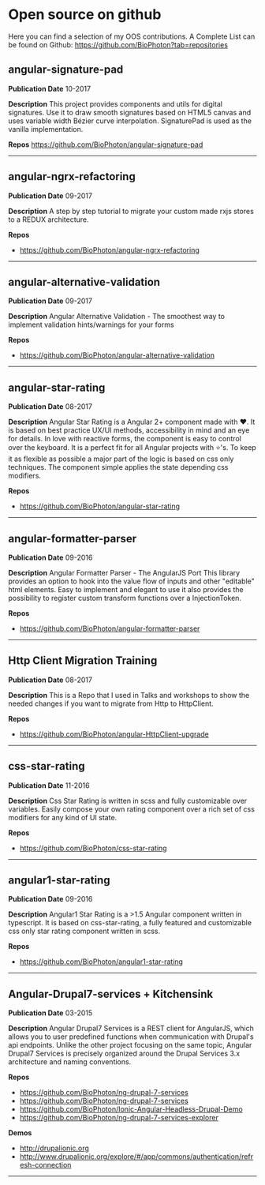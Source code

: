 # Open source on github

Here you can find a selection of my OOS contributions.
A Complete List can be found on Github: https://github.com/BioPhoton?tab=repositories

## angular-signature-pad

**Publication Date**
10-2017

**Description**
This project provides components and utils for digital signatures. Use it to draw smooth signatures based on HTML5 canvas and uses variable width Bézier curve interpolation. SignaturePad is used as the vanilla implementation.

**Repos**
https://github.com/BioPhoton/angular-signature-pad

---

## angular-ngrx-refactoring

**Publication Date**
09-2017

**Description**
A step by step tutorial to migrate your custom made rxjs stores to a REDUX architecture.

**Repos**
- https://github.com/BioPhoton/angular-ngrx-refactoring

---

## angular-alternative-validation

**Publication Date**
09-2017

**Description**
Angular Alternative Validation - The smoothest way to implement validation hints/warnings for your forms

**Repos**
- https://github.com/BioPhoton/angular-alternative-validation

---

## angular-star-rating

**Publication Date**
08-2017

**Description**
Angular Star Rating is a Angular 2+ component made with ❤.
It is based on best practice UX/UI methods, accessibility in mind and an eye for details. In love with reactive forms, the component is easy to control over the keyboard.
It is a perfect fit for all Angular projects with ⭐'s.
To keep it as flexible as possible a major part of the logic is based on css only techniques. The component simple applies the state depending css modifiers.

**Repos**
- https://github.com/BioPhoton/angular-star-rating

---

## angular-formatter-parser

**Publication Date**
09-2016

**Description**
Angular Formatter Parser - The AngularJS Port
This library provides an option to hook into the value flow of inputs and other "editable" html elements. Easy to implement and elegant to use it also provides the possibility to register custom transform functions over a InjectionToken.

**Repos**
- https://github.com/BioPhoton/angular-formatter-parser

---

## Http Client Migration Training

**Publication Date**
08-2017

**Description**
This is a Repo that I used in Talks and workshops to show the needed changes if you want to migrate from Http to HttpClient.

**Repos**
- https://github.com/BioPhoton/angular-HttpClient-upgrade

---

## css-star-rating

**Publication Date**
11-2016

**Description**
Css Star Rating is written in scss and fully customizable over variables.
Easily compose your own rating component over a rich set of css modifiers for any kind of UI state.

**Repos**
- https://github.com/BioPhoton/css-star-rating

---

## angular1-star-rating

**Publication Date**
09-2016

**Description**
Angular1 Star Rating is a >1.5 Angular component written in typescript.
It is based on css-star-rating, a fully featured and customizable css only star rating component written in scss.

**Repos**
- https://github.com/BioPhoton/angular1-star-rating

---

## Angular-Drupal7-services + Kitchensink

**Publication Date**
03-2015

**Description**
Angular Drupal7 Services is a REST client for AngularJS, which allows you to user predefined functions when communication with Drupal's api endpoints.
Unlike the other project focusing on the same topic, Angular Drupal7 Services is precisely organized around the Drupal Services 3.x architecture and naming conventions.

**Repos**
- https://github.com/BioPhoton/ng-drupal-7-services
- https://github.com/BioPhoton/ng-drupal-7-services
- https://github.com/BioPhoton/Ionic-Angular-Headless-Drupal-Demo
- https://github.com/BioPhoton/ng-drupal-7-services-explorer

**Demos**
- http://drupalionic.org
- http://www.drupalionic.org/explore/#/app/commons/authentication/refresh-connection

---
